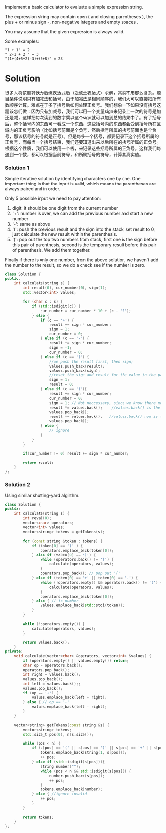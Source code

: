 Implement a basic calculator to evaluate a simple expression string.

The expression string may contain open ( and closing parentheses ), the plus + or minus sign -, non-negative integers and empty spaces .

You may assume that the given expression is always valid.

Some examples:

```
"1 + 1" = 2
" 2-1 + 2 " = 3
"(1+(4+5+2)-3)+(6+8)" = 23
```

# Solution

很多人将该题转换为后缀表达式后（逆波兰表达式）求解，其实不用那么复杂。题目条件说明只有加减法和括号，由于加减法是相同顺序的，我们大可以直接把所有数顺序计算。难点在于多了括号后如何处理正负号。我们想象一下如果没有括号这题该怎们做：因为只有加减号，我们可以用一个变量sign来记录上一次的符号是加还是减，这样把每次读到的数字乘以这个sign就可以加到总的结果中了。有了括号后，整个括号内的东西可一看成一个东西，这些括号内的东西都会受到括号所在区域内的正负号影响（比如括号前面是个负号，然后括号所属的括号前面也是个负号，那该括号的符号就是正号）。但是每多一个括号，都要记录下这个括号所属的正负号，而每当一个括号结束，我们还要知道出来以后所在的括号所属的正负号。根据这个性质，我们可以使用一个栈，来记录这些括号所属的正负号。这样我们每遇到一个数，都可以根据当前符号，和所属括号的符号，计算其真实值。

### Solution 1

Simple iterative solution by identifying characters one by one. One important thing is that the input is valid, which means the parentheses are always paired and in order.

Only 5 possible input we need to pay attention:

1. digit: it should be one digit from the current number
2. '+': number is over, we can add the previous number and start a new number
3. '-': same as above
4. '(': push the previous result and the sign into the stack, set result to 0, just calculate the new result within the parenthesis.
5. ')': pop out the top two numbers from stack, first one is the sign before this pair of parenthesis, second is the temporary result before this pair of parenthesis. We add them together.

Finally if there is only one number, from the above solution, we haven't add the number to the result, so we do a check see if the number is zero.

```cpp
class Solution {
public:
    int calculate(string s) {
        int result(0), cur_number(0), sign(1);
        std::vector<int> values;
        
        for (char c : s) {
            if (std::isdigit(c)) {
                cur_number = cur_number * 10 + (c - '0');
            } else {
                if (c == '+') {
                    result += sign * cur_number;
                    sign = 1;
                    cur_number = 0;
                } else if (c == '-') {
                    result += sign * cur_number;
                    sign = -1;
                    cur_number = 0;
                } else if (c == '(') {
                    //we push the result first, then sign;
                    values.push_back(result);
                    values.push_back(sign);
                    //reset the sign and result for the value in the parenthesis
                    sign = 1;
                    result = 0;
                } else if (c == ')'){
                    result += sign * cur_number;  
                    cur_number = 0;
                    sign = 1; // Not neccessary, since we know there must be a sign after )
                    result *= values.back();    //values.back() is the sign before the parenthesis
                    values.pop_back();
                    result += values.back();   //values.back() now is the result calculated before the parenthesis
                    values.pop_back();
                } else {
                    // ignore
                }
            }
        }
        
        if(cur_number != 0) result += sign * cur_number;
        
        return result;
    }
};
```

### Solution 2

Using similar shutting-yard algirthm.

```cpp
class Solution {
public:
    int calculate(string s) {
        int reval(0);
        vector<char> operators;
        vector<int> values;
        vector<string> tokens = getTokens(s);
        
        for (const string &token : tokens) {
            if (token[0] == '(' ) {
                operators.emplace_back(token[0]);
            } else if (token[0] == ')') {
                while (operators.back() != '(') {
                    calculate(operators, values);
                }
                operators.pop_back(); // pop out '('
            } else if (token[0] == '+' || token[0] == '-') {
                while (!operators.empty() && operators.back() != '(') {
                    calculate(operators, values);
                }
                operators.emplace_back(token[0]);
            } else { // is number
                values.emplace_back(std::stoi(token));
            }
        }
        
        while (!operators.empty()) {
            calculate(operators, values);
        }
        
        return values.back();
    }
private:
    void calculate(vector<char> &operators, vector<int> &values) {
        if (operators.empty() || values.empty()) return;
        char op = operators.back();
        operators.pop_back();
        int right = values.back();
        values.pop_back();
        int left = values.back();;
        values.pop_back();
        if (op == '+') {
            values.emplace_back(left + right); 
        } else { // op == '-'
            values.emplace_back(left - right);  
        }
    }
    
    vector<string> getTokens(const string &s) {
        vector<string> tokens;
        std::size_t pos(0), n(s.size());
        
        while (pos < n) {
            if (s[pos] == '(' || s[pos] == ')' || s[pos] == '+' || s[pos] == '-') {
                tokens.emplace_back(string(1, s[pos]));
                ++ pos;
            } else if (std::isdigit(s[pos])){
                string number("");
                while (pos < n && std::isdigit(s[pos])) {
                    number.push_back(s[pos]);
                    ++ pos;
                }
                tokens.emplace_back(number);
            } else { //ignore invalid 
                ++ pos;
            }
        }
        
        return tokens;
    }
};
